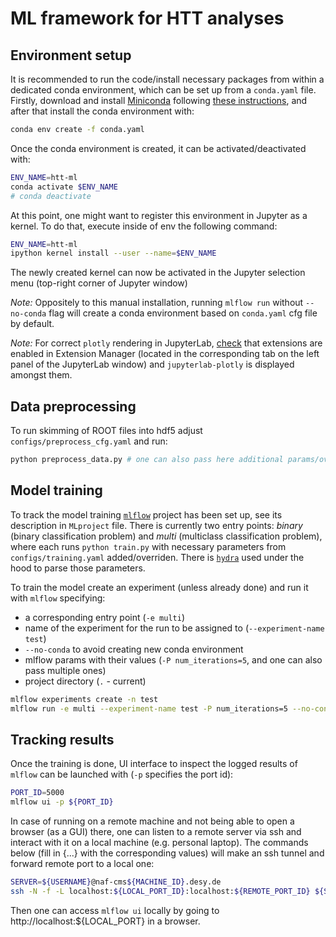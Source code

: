 # ML framework for HTT analyses

## Environment setup
It is recommended to run the code/install necessary packages from within a dedicated conda environment, which can be set up from a `conda.yaml` file. Firstly, download and install [Miniconda](https://docs.conda.io/en/latest/miniconda.html) following [these instructions](https://conda.io/projects/conda/en/latest/user-guide/install/index.html), and after that install the conda environment with:
```bash
conda env create -f conda.yaml
```

Once the conda environment is created, it can be activated/deactivated with:
```bash
ENV_NAME=htt-ml
conda activate $ENV_NAME
# conda deactivate
```

At this point, one might want to register this environment in Jupyter as a kernel. To do that, execute inside of env the following command:
```bash
ENV_NAME=htt-ml
ipython kernel install --user --name=$ENV_NAME
```
The newly created kernel can now be activated in the Jupyter selection menu (top-right corner of Jupyter window)

_Note:_ Oppositely to this manual installation, running `mlflow run` without `--no-conda` flag will create a conda environment based on `conda.yaml` cfg file by default.

_Note:_ For correct `plotly` rendering in JupyterLab, [check](https://plotly.com/python/troubleshooting/#jupyterlab-problems) that extensions are enabled in Extension Manager (located in the corresponding tab on the left panel of the JupyterLab window) and `jupyterlab-plotly` is displayed amongst them.   

## Data preprocessing
To run skimming of ROOT files into hdf5 adjust `configs/preprocess_cfg.yaml` and run:
```bash
python preprocess_data.py # one can also pass here additional params/override existing ones, see hydra docs for details
```

## Model training
To track the model training [`mlflow`](https://mlflow.org/docs/latest/index.html) project has been set up, see its description in `MLproject` file. There is currently two entry points: _binary_ (binary classification problem) and _multi_ (multiclass classification problem), where each runs `python train.py` with necessary parameters from `configs/training.yaml` added/overriden. There is [`hydra`](https://hydra.cc/docs/intro) used under the hood to parse those parameters.  

To train the model create an experiment (unless already done) and run it with `mlflow` specifying:
*  a corresponding entry point (`-e multi`)
*  name of the experiment for the run to be assigned to (`--experiment-name test`)
*  `--no-conda` to avoid creating new conda environment
*  mlflow params with their values (`-P num_iterations=5`, and one can also pass multiple ones)
*  project directory (`.` - current)

```bash
mlflow experiments create -n test
mlflow run -e multi --experiment-name test -P num_iterations=5 --no-conda .
```

## Tracking results
Once the training is done, UI interface to inspect the logged results of `mlflow` can be launched with (`-p` specifies the port id):
```bash
PORT_ID=5000
mlflow ui -p ${PORT_ID}
```

In case of running on a remote machine and not being able to open a browser (as a GUI) there, one can listen to a remote server via ssh and interact with it on a local machine (e.g. personal laptop). The commands below (fill in {...} with the corresponding values) will make an ssh tunnel and forward remote port to a local one:
```bash
SERVER=${USERNAME}@naf-cms${MACHINE_ID}.desy.de
ssh -N -f -L localhost:${LOCAL_PORT_ID}:localhost:${REMOTE_PORT_ID} ${SERVER}
```

Then one can access `mlflow ui` locally by going to http://localhost:${LOCAL_PORT} in a browser.
